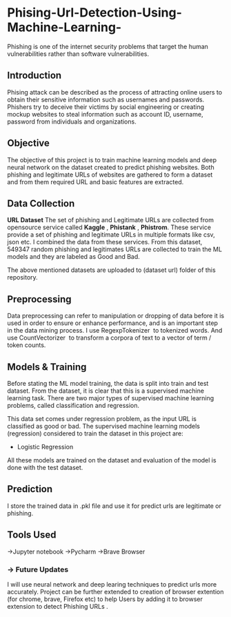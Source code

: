 # Phising-Url-Detection-Using-Machine-Learning-

Phishing is one of the internet security problems that target the human vulnerabilities rather than software vulnerabilities.

## Introduction
Phising attack can be described as the process of attracting online users to obtain their sensitive information such as usernames and passwords. Phishers try to deceive their victims by social engineering or creating mockup websites to steal information such as account ID, username, password from individuals and organizations. 

## Objective
The objective of this project is to train machine learning models and deep neural network on the dataset created to predict phishing websites. Both phishing and legitimate URLs of websites are gathered to form a dataset and from them required URL and basic features are extracted. 

## Data Collection
**URL Dataset**
The set of phishing and Legitimate URLs are collected from opensource service called **Kaggle** , **Phistank** , **Phistrom**. These service provide a set of phishing  and legitimate URLs in multiple formats like csv, json etc. I combined the data from these services. From this dataset, 549347 random phishing and legitimates URLs are collected to train the ML models and they are labeled as Good and Bad.

The above mentioned datasets are uploaded to (dataset url) folder of this repository.

## Preprocessing
Data preprocessing can refer to manipulation or dropping of data before it is used in order to ensure or enhance performance, and is an important step in the data mining process. I use RegexpTokenizer  to tokenized words. And use CountVectorizer  to transform a corpora of text to a vector of term / token counts.

## Models & Training

Before stating the ML model training, the data is split into train and test dataset. From the dataset, it is clear that this is a supervised machine learning task. There are two major types of supervised machine learning problems, called classification and regression. 

This data set comes under regression problem, as the input URL is classified as good or bad. The supervised machine learning models (regression) considered to train the dataset in this project are:

* Logistic Regression

All these models are trained on the dataset and evaluation of the model is done with the test dataset. 

## Prediction

I store the trained data in .pkl file and use it for predict urls are legitimate or phishing.


## **Tools Used**
->Jupyter notebook 
->Pycharm 
->Brave Browser 



### -> Future Updates
I will use neural network and deep learing techniques to predict urls more accurately. Project can be further extended to creation of browser extention (for chrome, brave, Firefox etc) to help Users by adding it to browser extension to detect Phishing URLs .
